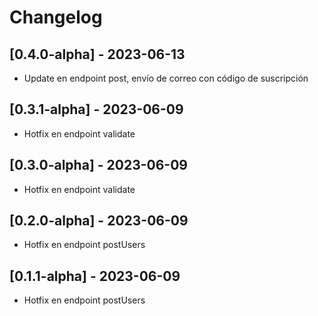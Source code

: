 # Changelog

## [0.4.0-alpha] - 2023-06-13
- Update en endpoint post, envío de correo con código de suscripción
## [0.3.1-alpha] - 2023-06-09
- Hotfix en endpoint validate
## [0.3.0-alpha] - 2023-06-09
- Hotfix en endpoint validate
## [0.2.0-alpha] - 2023-06-09
- Hotfix en endpoint postUsers 
## [0.1.1-alpha] - 2023-06-09
- Hotfix en endpoint postUsers 

